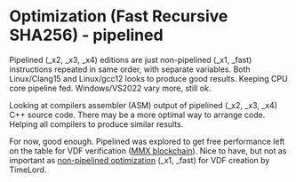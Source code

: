 # Optimization (Fast Recursive SHA256) - pipelined

Pipelined (_x2, _x3, _x4) editions are just non-pipelined (_x1, _fast) instructions repeated in same order, with separate variables. Both Linux/Clang15 and Linux/gcc12 looks to produce good results. Keeping CPU core pipeline fed. Windows/VS2022 vary more, still ok.

Looking at compilers assembler (ASM) output of pipelined (_x2, _x3, _x4) C++ source code. There may be a more optimal way to arrange code. Helping all compilers to produce similar results.

For now, good enough. Pipelined was explored to get free performance left on the table for VDF verification ([MMX blockchain](https://github.com/madMAx43v3r/mmx-node)). Nice to have, but not as important as [non-pipelined optimization](../OPTIMIZE.md) (_x1, _fast) for VDF creation by TimeLord.

<!-- eof -->
